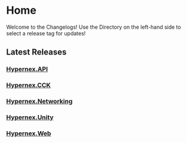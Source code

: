 # Home

Welcome to the Changelogs! Use the Directory on the left-hand side to select a release tag for updates!

## Latest Releases

### [Hypernex.API](./Hypernex.API/150.md)

### [Hypernex.CCK](./Hypernex.CCK/206.md)

### [Hypernex.Networking](./Hypernex.Networking/125.md)

### [Hypernex.Unity](./Hypernex.Unity/2025072b.md)

### [Hypernex.Web](./Hypernex.Web/132.md)